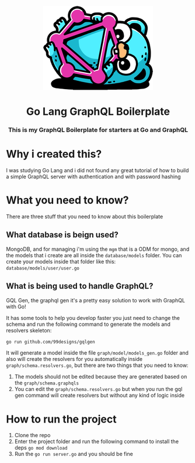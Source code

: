 <div align="center">
  <img src="https://github.com/graph-gophers/graphql-go/raw/master/docs/img/logo.png" />
  <br/>
  <h1>Go Lang GraphQL Boilerplate</h1>
  <h3>This is my GraphQL Boilerplate for starters at Go and GraphQL </h3>
</div>

# Why i created this?
I was studying Go Lang and i did not found any great tutorial of how to build a simple GraphQL server with authentication and with password hashing

# What you need to know?

There are three stuff that you need to know about this boilerplate

## What database is beign used?

MongoDB, and for managing i'm using the `mgm` that is a ODM for mongo, and the models that i create are all inside the `database/models` folder. You can create your models inside that folder like this: `database/models/user/user.go` 

## What is being used to handle GraphQL?

GQL Gen, the graphql gen it's a pretty easy solution to work with GraphQL with Go!

It has some tools to help you develop faster you just need to change the schema and run the following command to generate the models and resolvers skeleton:

```sh 
go run github.com/99designs/gqlgen
```

It will generate a model inside the file `graph/model/models_gen.go` folder and also will create the resolvers for you automatically inside `graph/schema.resolvers.go`, but there are two things that you need to know:

1. The models should not be edited because they are generated based on the `graph/schema.graphqls`
2. You can edit the `graph/schema.resolvers.go` but when you run the gql gen command will create resolvers but without any kind of logic inside

# How to run the project

1. Clone the repo
2. Enter the project folder and run the following command to install the deps `go mod download`
3. Run the `go run server.go` and you should be fine
